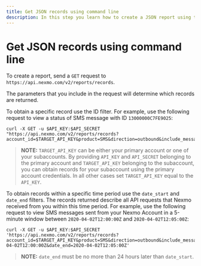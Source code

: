 ```yaml
---
title: Get JSON records using command line
description: In this step you learn how to create a JSON report using the command line tool, curl.
---
```


# Get JSON records using command line

To create a report, send a `GET` request to `https://api.nexmo.com/v2/reports/records`.

The parameters that you include in the request will determine which records are returned.

To obtain a specific record use the ID filter. For example, use the following request to view a status of SMS message with ID `13000000C7FE9025`:

``` shellsession
curl -X GET -u $API_KEY:$API_SECRET "https://api.nexmo.com/v2/reports/records?account_id=$TARGET_API_KEY&product=SMS&direction=outbound&include_message=true&id=13000000C7FE9025"
```

> **NOTE:** `TARGET_API_KEY` can be either your primary account or one of your subaccounts. By providing `API_KEY` and `API_SECRET` belonging to the primary account and `TARGET_API_KEY` belonging to the subaccount, you can obtain records for your subaccount using the primary account credentials. In all other cases set `TARGET_API_KEY` equal to the `API_KEY`.

To obtain records within a specific time period use the `date_start` and `date_end` filters. The records returned describe all API requests that Nexmo received from you within this time period. For example, use the following request to view SMS messages sent from your Nexmo Account in a 5-minute window between `2020-04-02T12:00:00Z` and `2020-04-02T12:05:00Z`:

``` shellsession
curl -X GET -u $API_KEY:$API_SECRET 'https://api.nexmo.com/v2/reports/records?account_id=$TARGET_API_KEY&product=SMS&direction=outbound&include_message=true&date_start=2020-04-02T12:00:00Z&date_end=2020-04-02T12:05:00Z'
```

> **NOTE:** `date_end` must be no more than 24 hours later than `date_start`.
